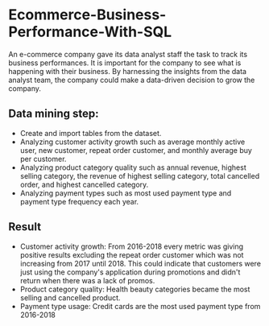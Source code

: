 # Ecommerce-Business-Performance-With-SQL
An e-commerce company gave its data analyst staff the task to track its business performances. It is important for the company to see what is happening with their business. By harnessing the insights from the data analyst team, the company could make a data-driven decision to grow the company.

## Data mining step:
- Create and import tables from the dataset.
- Analyzing customer activity growth such as average monthly active user, new customer, repeat order customer, and monthly average buy per customer.
- Analyzing product category quality such as annual revenue, highest selling category, the revenue of highest selling category, total cancelled order, and highest cancelled category.
- Analyzing payment types such as most used payment type and payment type frequency each year.

## Result
- Customer activity growth: From 2016-2018 every metric was giving positive results excluding the repeat order customer which was not increasing from 2017 until 2018. This could indicate that customers were just using the company's application during promotions and didn't return when there was a lack of promos.
- Product category quality: Health beauty categories became the most selling and cancelled product.
- Payment type usage: Credit cards are the most used payment type from 2016-2018
